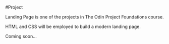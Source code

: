 #Project

Landing Page is one of the projects in The Odin Project Foundations course.

HTML and CSS will be employed to build a modern landing page.

Coming soon...